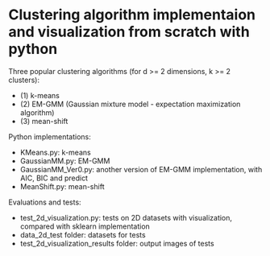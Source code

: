 # Clustering algorithm implementaion and visualization from scratch with python

Three popular clustering algorithms (for d >= 2 dimensions, k >= 2 clusters):  

- (1) k-means  
- (2) EM-GMM (Gaussian mixture model - expectation maximization algorithm)  
- (3) mean-shift  

Python implementations:  

- KMeans.py: k-means  
- GaussianMM.py: EM-GMM
- GaussianMM_Ver0.py: another version of EM-GMM implementation, with AIC, BIC and predict  
- MeanShift.py: mean-shift  

Evaluations and tests:  
- test_2d_visualization.py: tests on 2D datasets with visualization, compared with sklearn implementation  
- data_2d_test folder: datasets for tests  
- test_2d_visualization_results folder: output images of tests  
